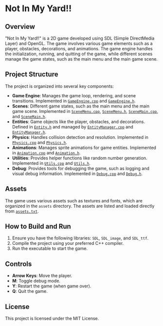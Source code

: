 # Not In My Yard!!

## Overview
"Not In My Yard!!" is a 2D game developed using SDL (Simple DirectMedia Layer) and OpenGL. The game involves various game elements such as a player, obstacles, decorations, and animations. The game engine handles the initialization, running, and quitting of the game, while different scenes manage the game states, such as the main menu and the main game scene.

## Project Structure
The project is organized into several key components:

- **Game Engine**: Manages the game loop, rendering, and scene transitions. Implemented in [`GameEngine.cpp`](GameEngine.cpp) and [`GameEngine.h`](GameEngine.h).
- **Scenes**: Different game states, such as the main menu and the main game scene. Implemented in [`SceneMenu.cpp`](SceneMenu.cpp), [`SceneMenu.h`](SceneMenu.h), [`SceneMain.cpp`](SceneMain.cpp), and [`SceneMain.h`](SceneMain.h).
- **Entities**: Game objects like the player, obstacles, and decorations. Defined in [`Entity.h`](Entity.h) and managed by [`EntityManager.cpp`](EntityManager.cpp) and [`EntityManager.h`](EntityManager.h).
- **Physics**: Handles collision detection and resolution. Implemented in [`Physics.cpp`](Physics.cpp) and [`Physics.h`](Physics.h).
- **Animations**: Manages sprite animations for game entities. Implemented in [`Animation.cpp`](Animation.cpp) and [`Animation.h`](Animation.h).
- **Utilities**: Provides helper functions like random number generation. Implemented in [`Utils.cpp`](Utils.cpp) and [`Utils.h`](Utils.h).
- **Debug**: Provides tools for debugging the game, such as logging and visual debug information. Implemented in [`Debug.cpp`](Debug.cpp) and [`Debug.h`](Debug.h).

## Assets
The game uses various assets such as textures and fonts, which are organized in the `assets` directory. The assets are listed and loaded directly from [`assets.txt`](assets.txt).

## How to Build and Run
1. Ensure you have the following libraries: `SDL`, `SDL_image`, and `SDL_ttf`.
2. Compile the project using your preferred C++ compiler.
3. Run the executable to start the game.

## Controls
- **Arrow Keys**: Move the player.
- **M**: Toggle debug mode.
- **Y**: Restart the game (when game over).
- **Q**: Quit the game.

## License
This project is licensed under the MIT License.